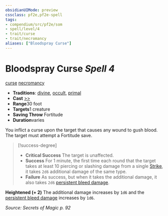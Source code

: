 ```yaml
---
obsidianUIMode: preview
cssclass: pf2e,pf2e-spell
tags:
- compendium/src/pf2e/som
- spell/level/4
- trait/curse
- trait/necromancy
aliases: ["Bloodspray Curse"]
---
```

# Bloodspray Curse *Spell 4*   
[curse](../../rules/traits/curse.md)  [necromancy](../../rules/traits/necromancy.md)  

- **Traditions**: [divine](../../rules/traits/divine.md), [occult](../../rules/traits/occult.md), [primal](../../rules/traits/primal.md)
- **Cast** [>>](../../rules/core-rulebook/chapter-9-playing-the-game.md#Actions "Two-Action") 
- **Range**30 foot
- **Targets**1 creature
- **Saving Throw** Fortitude
- **Duration**varies

You inflict a curse upon the target that causes any wound to gush blood. The target must attempt a Fortitude save.

> [!success-degree] 
> - **Critical Success** The target is unaffected.
> - **Success** For 1 minute, the first time each round that the target takes at least 10 piercing or slashing damage from a single [Strike](../../rules/actions/strike.md), it takes `2d6` additional damage of the same type.
> - **Failure** As success, but when it takes the additional damage, it also takes `2d6` [persistent bleed damage](../../rules/conditions.md#Persistent%20Damage).

**Heightened (+ 2)** The additional damage increases by `1d6` and the [persistent bleed damage](../../rules/conditions.md#Persistent%20Damage) increases by `1d6`.

*Source: Secrets of Magic p. 92*